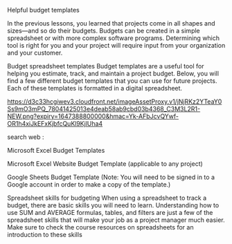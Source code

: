 Helpful budget templates

In the previous lessons, you learned that projects come in all shapes and sizes—and so do their budgets. Budgets can be created in a simple spreadsheet or with more 
complex software programs. Determining which tool is right for you and your project will require input from your organization and your customer.  

Budget spreadsheet templates
Budget templates are a useful tool for helping you estimate, track, and maintain a project budget. Below, you will find a few different budget templates that you can
use for future projects. Each of these templates is formatted in a digital spreadsheet.  


https://d3c33hcgiwev3.cloudfront.net/imageAssetProxy.v1/jNjRKz2YTeaY0Ss9mO3mPQ_78041425013e4deab58ab9cbd03b4368_C3M3L2R1-NEW.png?expiry=1647388800000&hmac=Yk-AFbJcvQYwf-OR1h4xiJkEFxKjbfcQuKl9KjlUha4




search web :

Microsoft Excel Budget Templates 

Microsoft Excel Website Budget Template (applicable to any project)

Google Sheets Budget Template (Note: You will need to be signed in to a Google account in order to make a copy of the template.)

Spreadsheet skills for budgeting
When using a spreadsheet to track a budget, there are basic skills you will need to learn. Understanding how to use SUM and AVERAGE formulas, tables, and filters are just
a few of the spreadsheet skills that will make your job as a project manager much easier. Make sure to check the course resources on spreadsheets for an introduction 
to these skills
